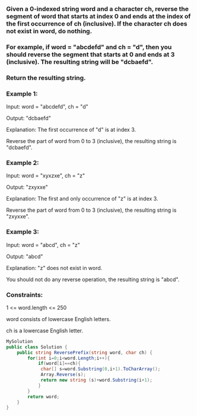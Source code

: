 ### Given a 0-indexed string word and a character ch, reverse the segment of word that starts at index 0 and ends at the index of the first occurrence of ch (inclusive). If the character ch does not exist in word, do nothing.

### For example, if word = "abcdefd" and ch = "d", then you should reverse the segment that starts at 0 and ends at 3 (inclusive). The resulting string will be "dcbaefd".

### Return the resulting string.

 

### Example 1:

Input: word = "abcdefd", ch = "d"

Output: "dcbaefd"

Explanation: The first occurrence of "d" is at index 3. 

Reverse the part of word from 0 to 3 (inclusive), the resulting string is "dcbaefd".

### Example 2:

Input: word = "xyxzxe", ch = "z"

Output: "zxyxxe"

Explanation: The first and only occurrence of "z" is at index 3.

Reverse the part of word from 0 to 3 (inclusive), the resulting string is "zxyxxe".

### Example 3:

Input: word = "abcd", ch = "z"

Output: "abcd"

Explanation: "z" does not exist in word.

You should not do any reverse operation, the resulting string is "abcd".

 

### Constraints:

1 <= word.length <= 250

word consists of lowercase English letters.

ch is a lowercase English letter.

```csharp
MySolution
public class Solution {
    public string ReversePrefix(string word, char ch) {
        for(int i=0;i<word.Length;i++){
            if(word[i]==ch){
             char[] s=word.Substring(0,i+1).ToCharArray();
             Array.Reverse(s);
             return new string (s)+word.Substring(i+1);
            }
        }
        return word;
    }
}
